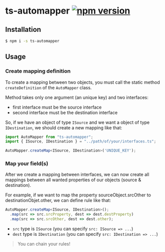 # ts-automapper [![npm version](https://badge.fury.io/js/ts-automapper.svg)](https://www.npmjs.com/package/ts-automapper)

## Installation

```bash
$ npm i -s ts-automapper
```

## Usage

### Create mapping definition

To create a mapping between two objects, you must call the static method `createDefinition` of the `AutoMapper` class.

Method takes only one argument (an unique key) and two interfaces:

- first interface must be the source interface
- second interface must be the destination interface

So, if we have an object of type `ISource` and we want a object of type `IDestination`, we should create a new mapping like that:

```ts
import AutoMapper from "ts-automapper";
import { ISource, IDestination } = "../path/of/your/interfaces.ts";

AutoMapper.createMap<ISource, IDestination>('UNIQUE_KEY');
```

### Map your field(s)

After we create a mapping between interfaces, we can now create all mappings between all wanted properties of our objects (source & destination).

For example, if we want to map the property sourceObject.srcOther to destinationObjet.other, we can define rule like that:

```ts
AutoMapper.createMap<ISource, IDestination>();
  .map(src => src.srcProperty, dest => dest.destProperty)
  .map(src => src.srcOther, dest => dest.other);
```

- `src` type is `ISource` (you can specify `src: ISource => ...`)
- `dest` type is `IDestination` (you can specify `src: IDestination => ...`)

> You can chain your rules!
